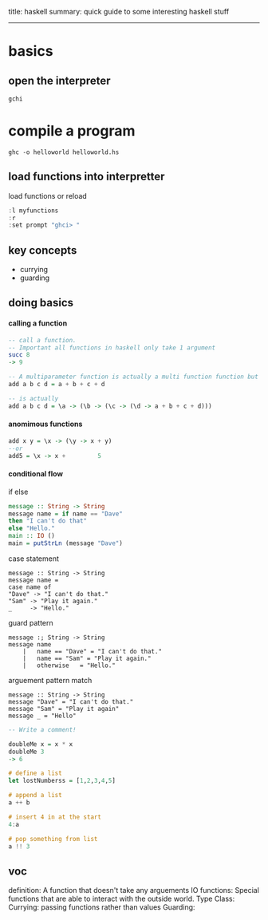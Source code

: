 title: haskell
summary: quick guide to some interesting haskell stuff
- - -

# basics


## open the interpreter

```haskell
gchi
```

# compile a program




```
ghc -o helloworld helloworld.hs
```
## load functions into interpretter

load functions or reload
```haskell
:l myfunctions
:r
:set prompt "ghci> "
```

## **key concepts**

- currying
- guarding

## **doing basics**

#### **calling a function**
```haskell
-- call a function. 
-- Important all functions in haskell only take 1 argument
succ 8
-> 9

-- A multiparameter function is actually a multi function function but with syntac sugar.
add a b c d = a + b + c + d

-- is actually
add a b c d = \a -> (\b -> (\c -> (\d -> a + b + c + d)))
```

#### **anomimous functions**

```haskell
add x y = \x -> (\y -> x + y)
--or
add5 = \x -> x +         5
```
#### **conditional flow**

if else 
```haskell 
message :: String -> String
message name = if name == "Dave"
then "I can't do that"
else "Hello."
main :: IO ()
main = putStrLn (message "Dave")
```
case statement
```
message :: String -> String
message name = 
case name of 
"Dave" -> "I can't do that."
"Sam" -> "Play it again."
_     -> "Hello."  
```
guard pattern
```
message :; String -> String
message name
    |   name == "Dave" = "I can't do that."
    |   name == "Sam" = "Play it again."
    |   otherwise   = "Hello."
```
arguement pattern match
```
message :: String -> String
message "Dave" = "I can't do that."
message "Sam" = "Play it again"
message _ = "Hello"
```
```haskell
-- Write a comment!

doubleMe x = x * x
doubleMe 3 
-> 6

# define a list
let lostNumberss = [1,2,3,4,5]

# append a list
a ++ b

# insert 4 in at the start
4:a

# pop something from list
a !! 3
```

## **voc**

definition: A function that doesn't take any arguements
IO functions: Special functions that are able to interact with the outside world.
Type Class: 
Currying: passing functions rather than values 
Guarding:





